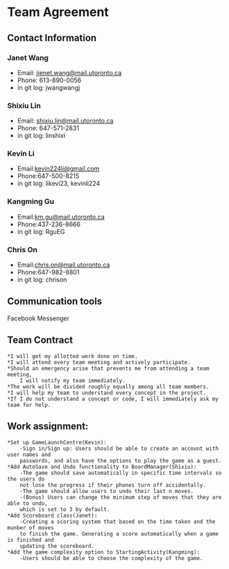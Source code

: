 # Team Agreement

## Contact Information

### Janet Wang
- Email: jienet.wang@mail.utoronto.ca
- Phone: 613-890-0056
- in git log: jwangwangj

### Shixiu Lin
- Email: shixiu.lin@mail.utoronto.ca
- Phone: 647-571-2831
- in git log: linshixi

### Kevin Li
- Email:kevin224li@gmail.com
- Phone:647-500-8215
- in git log: likevi23, kevinli224

### Kangming Gu
- Email:km.gu@mail.utoronto.ca
- Phone:437-236-8666
- in git log: RguEG

### Chris On
- Email:chris.on@mail.utoronto.ca
- Phone:647-982-8801
- in git log: chrison

## Communication tools
Facebook Messenger

## Team Contract
    *I will get my allotted work done on time.
    *I will attend every team meeting and actively participate.
    *Should an emergency arise that prevents me from attending a team meeting,
        I will notify my team immediately.
    *The work will be divided roughly equally among all team members.
    *I will help my team to understand every concept in the project.
    *If I do not understand a concept or code, I will immediately ask my team for help.

## Work assignment:
    *Set up GameLaunchCentre(Kevin):
        -Sign in/Sign up: Users should be able to create an account with user names and
        passwords, and also have the options to play the game as a guest.
    *Add AutoSave and Undo functionality to BoardManager(Shixiu):
        -The game should save automatically in specific time intervals so the users do
        not lose the progress if their phones turn off accidentally.
        -The game should allow users to undo their last n moves.
        -(Bonus) Users can change the minimum step of moves that they are able to undo,
        which is set to 3 by default.
    *Add Scoreboard class(Janet):
        -Creating a scoring system that based on the time taken and the munber of moves
        to finish the game. Generating a score automatically when a game is finished and
        updating the scoreboard.
    *Add the game complexity option to StartingActivity(Kangming):
        -Users should be able to choose the complexity of the game.
